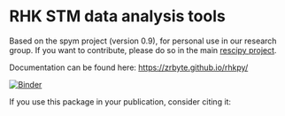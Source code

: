 # RHK STM data analysis tools

Based on the spym project (version 0.9), for personal use in our research group. If you want to contribute, please do so in the main [rescipy project](https://github.com/rescipy-project/spym).

Documentation can be found here: https://zrbyte.github.io/rhkpy/

[![Binder](https://mybinder.org/badge_logo.svg)](https://mybinder.org/v2/gh/zrbyte/rhkpy/HEAD)

If you use this package in your publication, consider citing it:
